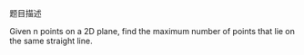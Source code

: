 题目描述

Given n points on a 2D plane, find the maximum number of points that lie on the same straight line.
